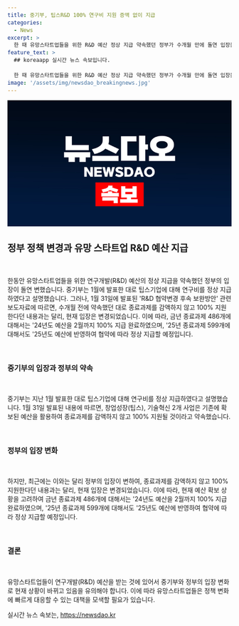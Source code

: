 ```yaml
---
title: 중기부, 팁스R&D 100% 연구비 지원 증액 없이 지급
categories:
  - News
excerpt: >
  한 때 유망스타트업들을 위한 R&D 예산 정상 지급 약속했던 정부가 수개월 만에 돌연 입장을 번복했다. 중기부는 1월에 발표한 대로 팁스기업에 대해 연구비를 정상 지급하였으며, 종료과제에 대해 24년도와 25년도 예산을 지급할 예정이라고 밝혔다. 그러나 몇 달 뒤, 이 입장이 번복되면서 이에 대한 논란이 일고 있다.
feature_text: >
  ## koreaapp 실시간 뉴스 속보입니다.

  한 때 유망스타트업들을 위한 R&D 예산 정상 지급 약속했던 정부가 수개월 만에 돌연 입장을 번복했다. 중기부는 1월에 발표한 대로 팁스기업에 대해 연구비를 정상 지급하였으며, 종료과제에 대해 24년도와 25년도 예산을 지급할 예정이라고 밝혔다. 그러나 몇 달 뒤, 이 입장이 번복되면서 이에 대한 논란이 일고 있다.
image: '/assets/img/newsdao_breakingnews.jpg'
---
```


<p><img src="/assets/img/newsdao_breakingnews.jpg" alt="koreaapp 속보" /></p>

<h2 data-ke-size="size26">정부 정책 변경과 유망 스타트업 R&D 예산 지급</h2>

<p data-ke-size="size16">&nbsp;</p>

<p>한동안 유망스타트업들을 위한 연구개발(R&amp;D) 예산의 정상 지급을 약속했던 정부의 입장이 돌연 변했습니다. 중기부는 1월에 발표한 대로 팁스기업에 대해 연구비를 정상 지급하였다고 설명했습니다. 그러나, 1월 31일에 발표된 'R&amp;D 협약변경 후속 보완방안' 관련 보도자료에 따르면, 수개월 전에 약속했던 대로 종료과제를 감액하지 않고 100% 지원한다던 내용과는 달리, 현재 입장은 변경되었습니다. 이에 따라, 금년 종료과제 486개에 대해서는 '24년도 예산을 2월까지 100% 지급 완료하였으며, '25년 종료과제 599개에 대해서도 '25년도 예산에 반영하여 협약에 따라 정상 지급할 예정입니다.</p>

<p data-ke-size="size16">&nbsp;</p>

<h3>중기부의 입장과 정부의 약속</h3>

<p data-ke-size="size16">&nbsp;</p>

<p>중기부는 지난 1월 발표한 대로 팁스기업에 대해 연구비를 정상 지급하였다고 설명했습니다. 1월 31일 발표된 내용에 따르면, 창업성장(팁스), 기술혁신 2개 사업은 기존에 확보된 예산을 활용하여 종료과제를 감액하지 않고 100% 지원될 것이라고 약속했습니다.</p>

<p data-ke-size="size16">&nbsp;</p>

<h3>정부의 입장 변화</h3>

<p data-ke-size="size16">&nbsp;</p>

<p>하지만, 최근에는 이와는 달리 정부의 입장이 변하여, 종료과제를 감액하지 않고 100% 지원한다던 내용과는 달리, 현재 입장은 변경되었습니다. 이에 따라, 현재 예산 확보 상황을 고려하여 금년 종료과제 486개에 대해서는 '24년도 예산을 2월까지 100% 지급 완료하였으며, '25년 종료과제 599개에 대해서도 '25년도 예산에 반영하여 협약에 따라 정상 지급할 예정입니다.</p>

<p data-ke-size="size16">&nbsp;</p>

<h3>결론</h3>

<p data-ke-size="size16">&nbsp;</p>

<p>유망스타트업들이 연구개발(R&amp;D) 예산을 받는 것에 있어서 중기부와 정부의 입장 변화로 현재 상황이 바뀌고 있음을 유의해야 합니다. 이에 따라 유망스타트업들은 정책 변화에 빠르게 대응할 수 있는 대책을 모색할 필요가 있습니다.</p>
실시간 뉴스 속보는, <a href="https://newsdao.kr" rel="dofollow">https://newsdao.kr</a>


